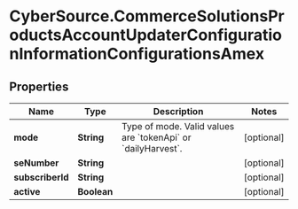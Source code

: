# CyberSource.CommerceSolutionsProductsAccountUpdaterConfigurationInformationConfigurationsAmex

## Properties
Name | Type | Description | Notes
------------ | ------------- | ------------- | -------------
**mode** | **String** | Type of mode. Valid values are &#x60;tokenApi&#x60; or &#x60;dailyHarvest&#x60;. | [optional] 
**seNumber** | **String** |  | [optional] 
**subscriberId** | **String** |  | [optional] 
**active** | **Boolean** |  | [optional] 


